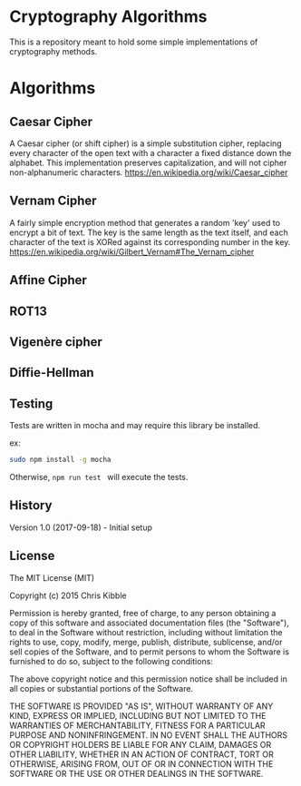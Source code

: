 # Cryptography Algorithms
 
This is a repository meant to hold some simple implementations of cryptography methods.
 
# Algorithms
## Caesar Cipher
A Caesar cipher (or shift cipher) is a simple substitution cipher, replacing every character of the open text with a character a fixed distance down the alphabet.  This implementation preserves capitalization, and will not cipher non-alphanumeric characters.
https://en.wikipedia.org/wiki/Caesar_cipher
## Vernam Cipher
A fairly simple encryption method that generates a random 'key' used to encrypt a bit of text.  The key is the same length as the text itself, and each character of the text is XORed against its corresponding number in the key.
https://en.wikipedia.org/wiki/Gilbert_Vernam#The_Vernam_cipher
## Affine Cipher
## ROT13
## Vigenère cipher
## Diffie-Hellman

## Testing
Tests are written in mocha and may require this library be installed.

ex:

```sh
sudo npm install -g mocha
```

Otherwise, ```npm run test ``` will execute the tests.

## History
 
Version 1.0 (2017-09-18) - Initial setup
 
## License
 
The MIT License (MIT)

Copyright (c) 2015 Chris Kibble

Permission is hereby granted, free of charge, to any person obtaining a copy of this software and associated documentation files (the "Software"), to deal in the Software without restriction, including without limitation the rights to use, copy, modify, merge, publish, distribute, sublicense, and/or sell copies of the Software, and to permit persons to whom the Software is furnished to do so, subject to the following conditions:

The above copyright notice and this permission notice shall be included in all copies or substantial portions of the Software.

THE SOFTWARE IS PROVIDED "AS IS", WITHOUT WARRANTY OF ANY KIND, EXPRESS OR IMPLIED, INCLUDING BUT NOT LIMITED TO THE WARRANTIES OF MERCHANTABILITY, FITNESS FOR A PARTICULAR PURPOSE AND NONINFRINGEMENT. IN NO EVENT SHALL THE AUTHORS OR COPYRIGHT HOLDERS BE LIABLE FOR ANY CLAIM, DAMAGES OR OTHER LIABILITY, WHETHER IN AN ACTION OF CONTRACT, TORT OR OTHERWISE, ARISING FROM, OUT OF OR IN CONNECTION WITH THE SOFTWARE OR THE USE OR OTHER DEALINGS IN THE SOFTWARE.
